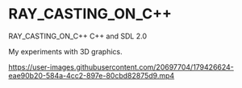 # RAY_CASTING_ON_C++
RAY_CASTING_ON_C++
C++ and SDL 2.0

My experiments with 3D graphics.

https://user-images.githubusercontent.com/20697704/179426624-eae90b20-584a-4cc2-897e-80cbd82875d9.mp4
